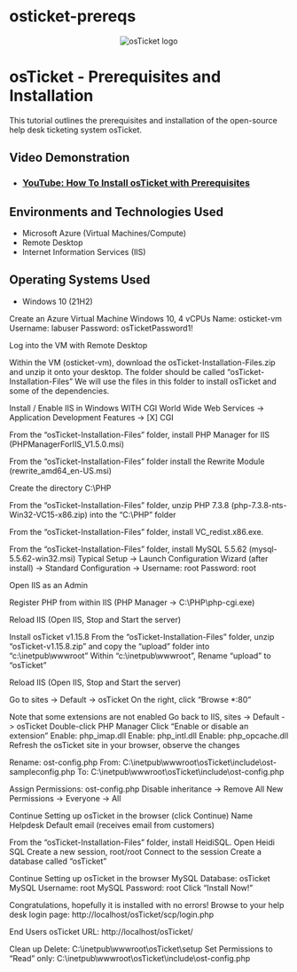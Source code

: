 # osticket-prereqs
<p align="center">
<img src="https://i.imgur.com/Clzj7Xs.png" alt="osTicket logo"/>
</p>

<h1>osTicket - Prerequisites and Installation</h1>
This tutorial outlines the prerequisites and installation of the open-source help desk ticketing system osTicket.<br />


<h2>Video Demonstration</h2>

- ### [YouTube: How To Install osTicket with Prerequisites](https://www.youtube.com)

<h2>Environments and Technologies Used</h2>

- Microsoft Azure (Virtual Machines/Compute)
- Remote Desktop
- Internet Information Services (IIS)

<h2>Operating Systems Used </h2>

- Windows 10</b> (21H2)

Create an Azure Virtual Machine Windows 10, 4 vCPUs
Name: osticket-vm
Username: labuser
Password: osTicketPassword1!

Log into the VM with Remote Desktop

Within the VM (osticket-vm), download the osTicket-Installation-Files.zip and unzip it onto your desktop. The folder should be called “osTicket-Installation-Files”
We will use the files in this folder to install osTicket and some of the dependencies.

Install / Enable IIS in Windows WITH CGI
World Wide Web Services -> Application Development Features -> [X] CGI

From the “osTicket-Installation-Files” folder, install PHP Manager for IIS (PHPManagerForIIS_V1.5.0.msi)

From the “osTicket-Installation-Files” folder install the Rewrite Module (rewrite_amd64_en-US.msi)

Create the directory C:\PHP

From the “osTicket-Installation-Files” folder, unzip PHP 7.3.8 (php-7.3.8-nts-Win32-VC15-x86.zip) into the “C:\PHP” folder

From the “osTicket-Installation-Files” folder, install VC_redist.x86.exe.

From the “osTicket-Installation-Files” folder, install MySQL 5.5.62 (mysql-5.5.62-win32.msi)
Typical Setup ->
Launch Configuration Wizard (after install) ->
Standard Configuration ->
Username: root
Password: root

Open IIS as an Admin

Register PHP from within IIS (PHP Manager -> C:\PHP\php-cgi.exe)

Reload IIS (Open IIS, Stop and Start the server)

Install osTicket v1.15.8
From the “osTicket-Installation-Files” folder, unzip “osTicket-v1.15.8.zip” and copy the “upload” folder into “c:\inetpub\wwwroot”
Within “c:\inetpub\wwwroot”, Rename “upload” to “osTicket”

Reload IIS (Open IIS, Stop and Start the server)

Go to sites -> Default -> osTicket
On the right, click “Browse *:80”

Note that some extensions are not enabled
Go back to IIS, sites -> Default -> osTicket
Double-click PHP Manager
Click “Enable or disable an extension”
Enable: php_imap.dll
Enable: php_intl.dll
Enable: php_opcache.dll
Refresh the osTicket site in your browser, observe the changes

Rename: ost-config.php
From: C:\inetpub\wwwroot\osTicket\include\ost-sampleconfig.php
To: C:\inetpub\wwwroot\osTicket\include\ost-config.php

Assign Permissions: ost-config.php
Disable inheritance -> Remove All
New Permissions -> Everyone -> All

Continue Setting up osTicket in the browser (click Continue)
Name Helpdesk
Default email (receives email from customers)

From the “osTicket-Installation-Files” folder, install HeidiSQL.
Open Heidi SQL
Create a new session, root/root
Connect to the session
Create a database called “osTicket”

Continue Setting up osTicket in the browser
MySQL Database: osTicket
MySQL Username: root
MySQL Password: root
Click “Install Now!”

Congratulations, hopefully it is installed with no errors!
Browse to your help desk login page: http://localhost/osTicket/scp/login.php

End Users osTicket URL:
http://localhost/osTicket/ 

Clean up
Delete: C:\inetpub\wwwroot\osTicket\setup
Set Permissions to “Read” only: C:\inetpub\wwwroot\osTicket\include\ost-config.php
